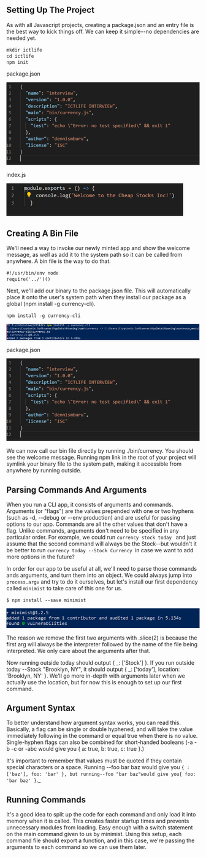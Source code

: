 
## Setting Up The Project
As with all Javascript projects, creating a package.json and an entry file is the best way to kick things off. We can keep it simple--no dependencies are needed yet.
```
mkdir ictlife
cd ictlife
npm init
```
package.json

![alt text](https://github.com/dennis2018/ICTLIFE-/blob/master/1.PNG)

index.js

![alt text](https://github.com/dennis2018/ICTLIFE-/blob/master/%232.PNG)

## Creating A Bin File
We'll need a way to invoke our newly minted app and show the welcome message, as well as add it to the system path so it can be called from anywhere. A bin file is the way to do that.
```
#!/usr/bin/env node
require('../')()
```
Next, we'll add our binary to the package.json file. This will automatically place it onto the user's system path when they install our package as a global (npm install -g currency-cli).

```
npm install -g currency-cli
```
![alt text](https://github.com/dennis2018/ICTLIFE-/blob/master/%233.PNG)

package.json

![alt text](https://github.com/dennis2018/ICTLIFE-/blob/master/1.PNG)

We can now call our bin file directly by running ./bin/currency. You should see the welcome message. Running npm link in the root of your project will symlink your binary file to the system path, making it accessible from anywhere by running outside.

## Parsing Commands And Arguments

When you run a CLI app, it consists of arguments and commands. Arguments (or "flags") are the values prepended with one or two hyphens (such as -d, --debug or --env production) and are useful for passing options to our app. Commands are all the other values that don't have a flag. Unlike commands, arguments don't need to be specified in any particular order. For example, we could run ```currency stock today ``` and just assume that the second command will always be the Stock--but wouldn't it be better to run ```currency today --Stock Currency ```in case we want to add more options in the future?


In order for our app to be useful at all, we'll need to parse those commands ands arguments, and turn them into an object. We could always jump into ```process.argv``` and try to do it ourselves, but let's install our first dependency called ```minimist``` to take care of this one for us.

```
$ npm install --save minimist
```
![alt text](https://github.com/dennis2018/ICTLIFE-/blob/master/%234.PNG)

The reason we remove the first two arguments with .slice(2) is because the first arg will always be the interpreter followed by the name of the file being interpreted. We only care about the arguments after that.

Now running outside today should output { _: ['Stock'] }. If you run outside today --Stock "Brooklyn, NY", it should output { _: ['today'], location: 'Brooklyn, NY' }. We'll go more in-depth with arguments later when we actually use the location, but for now this is enough to set up our first command.

## Argument Syntax
To better understand how argument syntax works, you can read this. Basically, a flag can be single or double hyphened, and will take the value immediately following in the command or equal true when there is no value. Single-hyphen flags can also be combined for short-handed booleans (-a -b -c or -abc would give you { a: true, b: true, c: true }.)

It's important to remember that values must be quoted if they contain special characters or a space. Running --foo bar baz would give you `{ : ['baz'], foo: 'bar' }, but running--foo "bar baz"would give you{ foo: 'bar baz' }`._

## Running Commands
It's a good idea to split up the code for each command and only load it into memory when it is called. This creates faster startup times and prevents unnecessary modules from loading. Easy enough with a switch statement on the main command given to us by minimist. Using this setup, each command file should export a function, and in this case, we're passing the arguments to each command so we can use them later.
